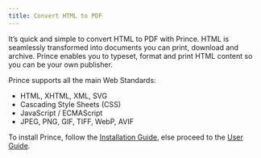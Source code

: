 ```yaml
---
title: Convert HTML to PDF
---
```


It’s quick and simple to convert HTML to PDF with Prince. HTML is
seamlessly transformed into documents you can print, download and archive.
Prince enables you to typeset, format and print HTML content so you can be
your own publisher.

Prince supports all the main Web Standards:

-   HTML, XHTML, XML, SVG
-   Cascading Style Sheets (CSS)
-   JavaScript / ECMAScript
-   JPEG, PNG, GIF, TIFF, WebP, AVIF

To install Prince, follow the [Installation Guide](installing.md), else
proceed to the [User Guide](styling.md).
